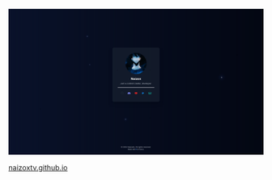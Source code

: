 ![image](https://github.com/naizoxtv/naizoxtv.github.io/blob/main/assets/image.png)


<a href="https://naizoxtv.github.io" >naizoxtv.github.io</a>
